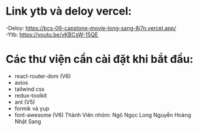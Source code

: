 # Link ytb và deloy vercel:
-Deloy: https://bcs-09-capstone-movie-long-sang-8i7n.vercel.app/ <br/>
-Ytb: https://youtu.be/vKBCsW-15QE
# Các thư viện cần cài đặt khi bắt đầu:

- react-router-dom (V6)
- axios
- tailwind css
- redux-toolkit
- ant (V5)
- formik và yup
- font-awesome (V6)
Thành Viên nhóm:
Ngô Ngọc Long
Nguyễn Hoàng Nhật Sang

  
